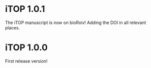 # iTOP 1.0.1
The iTOP manuscript is now on bioRxiv! Adding the DOI in all relevant places.

# iTOP 1.0.0
First release version!

